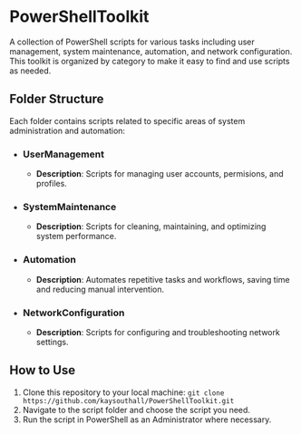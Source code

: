 # PowerShellToolkit
A collection of PowerShell scripts for various tasks including user management, system maintenance, automation, and network configuration.  This toolkit is organized by category to make it easy to find and use scripts as needed.

## Folder Structure
Each folder contains scripts related to specific areas of system administration and automation:

- ### UserManagement
  - **Description**: Scripts for managing user accounts, permisions, and profiles.
 
- ### SystemMaintenance
  - **Description**: Scripts for cleaning, maintaining, and optimizing system performance.
 
- ### Automation
  - **Description**: Automates repetitive tasks and workflows, saving time and reducing manual intervention.
 
- ### NetworkConfiguration
  - **Description**: Scripts for configuring and troubleshooting network settings.

 ## How to Use
 1. Clone this repository to your local machine: `git clone https://github.com/kaysouthall/PowerShellToolkit.git`
 2. Navigate to the script folder and choose the script you need.
 3. Run the script in PowerShell as an Administrator where necessary.

